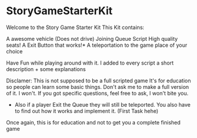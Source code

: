 # StoryGameStarterKit

Welcome to the Story Game Starter Kit
This Kit contains:

A awesome vehicle (Does not drive)
Joining Queue Script
High quality seats!
A Exit Button that works!*
A teleportation to the game place of your choice


Have Fun while playing around with it.
I added to every script a short description + some explanations

Disclamer: This is not supposed to be a full scripted game
It's for education so people can learn some basic things. Don't ask me
to make a full version of it. I won't. If you got specific questions, feel free
to ask, I won't bite you. 

* Also if a player Exit the Queue they will still be teleported. You also
have to find out how it works and implement it. (First Task hehe)

Once again, this is for education and not to get you a complete finished game
